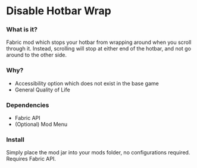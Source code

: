 # Disable Hotbar Wrap

### What is it?
Fabric mod which stops your hotbar from wrapping around when you scroll through it. Instead, scrolling will stop at either end of the hotbar, and not go around to the other side.

### Why?
- Accessibility option which does not exist in the base game
- General Quality of Life

### Dependencies
- Fabric API
- (Optional) Mod Menu

### Install
Simply place the mod jar into your mods folder, no configurations required. Requires Fabric API.
